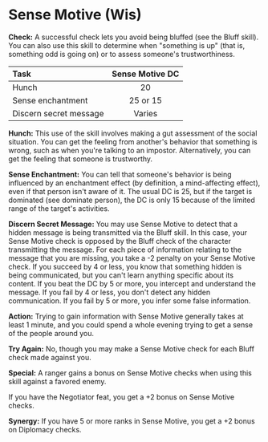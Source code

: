 # Sense Motive (Wis)

**Check:** A successful check lets you avoid being bluffed (see the Bluff skill). You can also use this skill to determine when "something is up" (that is, something odd is going on) or to assess someone's trustworthiness. 

| Task                   | Sense Motive DC |
|:---------------------- |:---------------:|
| Hunch                  |       20        |
| Sense enchantment      |    25 or 15     |
| Discern secret message |     Varies      |

**Hunch:** This use of the skill involves making a gut assessment of the social situation. You can get the feeling from another's behavior that something is wrong, such as when you're talking to an impostor. Alternatively, you can get the feeling that someone is trustworthy.

**Sense Enchantment:** You can tell that someone's behavior is being influenced by an enchantment effect (by definition, a mind-affecting effect), even if that person isn't aware of it. The usual DC is 25, but if the target is dominated (see dominate person), the DC is only 15 because of the limited range of the target's activities.

**Discern Secret Message:** You may use Sense Motive to detect that a hidden message is being transmitted via the Bluff skill. In this case, your Sense Motive check is opposed by the Bluff check of the character transmitting the message. For each piece of information relating to the message that you are missing, you take a -2 penalty on your Sense Motive check. If you succeed by 4 or less, you know that something hidden is being communicated, but you can't learn anything specific about its content. If you beat the DC by 5 or more, you intercept and understand the message. If you fail by 4 or less, you don't detect any hidden communication. If you fail by 5 or more, you infer some false information.

**Action:** Trying to gain information with Sense Motive generally takes at least 1 minute, and you could spend a whole evening trying to get a sense of the people around you.

**Try Again:** No, though you may make a Sense Motive check for each Bluff check made against you.

**Special:** A ranger gains a bonus on Sense Motive checks when using this skill against a favored enemy.

If you have the Negotiator feat, you get a +2 bonus on Sense Motive checks.

**Synergy:** If you have 5 or more ranks in Sense Motive, you get a +2 bonus on Diplomacy checks.
